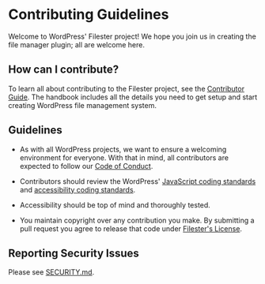 # Contributing Guidelines

Welcome to WordPress' Filester project! We hope you join us in creating the file manager plugin; all are welcome here.

## How can I contribute?

To learn all about contributing to the Filester project, see the [Contributor Guide](/README.md). The handbook includes all the details you need to get setup and start creating WordPress file management system.

## Guidelines

-   As with all WordPress projects, we want to ensure a welcoming environment for everyone. With that in mind, all contributors are expected to follow our [Code of Conduct](/CODE_OF_CONDUCT.md).

-   Contributors should review the WordPress' [JavaScript coding standards](https://developer.wordpress.org/coding-standards/wordpress-coding-standards/javascript/) and [accessibility coding standards](https://developer.wordpress.org/coding-standards/wordpress-coding-standards/accessibility/).

-   Accessibility should be top of mind and thoroughly tested.

-   You maintain copyright over any contribution you make. By submitting a pull request you agree to release that code under [Filester's License](/LICENSE.md).

## Reporting Security Issues

Please see [SECURITY.md](/SECURITY.md).
